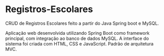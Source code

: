 # Registros-Escolares
CRUD de Registros Escolares feito a partir do Java Spring boot e MySQL. 

Aplicação web desenvolvida utilizando Spring Boot como framework principal, com integração ao banco de dados MySQL. A interface do sistema foi criada com HTML, CSS e JavaScript.
Padrão de arquitetura MVC.
